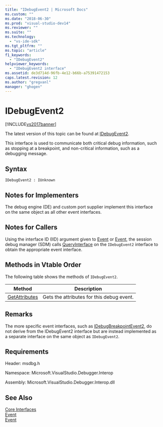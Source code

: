 ```yaml
---
title: "IDebugEvent2 | Microsoft Docs"
ms.custom: ""
ms.date: "2018-06-30"
ms.prod: "visual-studio-dev14"
ms.reviewer: ""
ms.suite: ""
ms.technology: 
  - "vs-ide-sdk"
ms.tgt_pltfrm: ""
ms.topic: "article"
f1_keywords: 
  - "IDebugEvent2"
helpviewer_keywords: 
  - "IDebugEvent2 interface"
ms.assetid: de3d714d-96fb-4e12-b66b-a75391472153
caps.latest.revision: 12
ms.author: "gregvanl"
manager: "ghogen"
---
```

# IDebugEvent2
[!INCLUDE[vs2017banner](../../../includes/vs2017banner.md)]

The latest version of this topic can be found at [IDebugEvent2](https://docs.microsoft.com/visualstudio/extensibility/debugger/reference/idebugevent2).  
  
This interface is used to communicate both critical debug information, such as stopping at a breakpoint, and non-critical information, such as a debugging message.  
  
## Syntax  
  
```  
IDebugEvent2 : IUnknown  
```  
  
## Notes for Implementers  
 The debug engine (DE) and custom port supplier implement this interface on the same object as all other event interfaces.  
  
## Notes for Callers  
 Using the interface ID (IID) argument given to [Event](../../../extensibility/debugger/reference/idebugeventcallback2-event.md) or [Event](../../../extensibility/debugger/reference/idebugportevents2-event.md), the session debug manager (SDM) calls [QueryInterface](../Topic/QueryInterface.md) on the `IDebugEvent2` interface to obtain the appropriate event interface.  
  
## Methods in Vtable Order  
 The following table shows the methods of `IDebugEvent2`.  
  
|Method|Description|  
|------------|-----------------|  
|[GetAttributes](../../../extensibility/debugger/reference/idebugevent2-getattributes.md)|Gets the attributes for this debug event.|  
  
## Remarks  
 The more specific event interfaces, such as [IDebugBreakpointEvent2](../../../extensibility/debugger/reference/idebugbreakpointevent2.md), do not derive from the IDebugEvent2 interface but are instead implemented as a separate interface on the same object as `IDebugEvent2`.  
  
## Requirements  
 Header: msdbg.h  
  
 Namespace: Microsoft.VisualStudio.Debugger.Interop  
  
 Assembly: Microsoft.VisualStudio.Debugger.Interop.dll  
  
## See Also  
 [Core Interfaces](../../../extensibility/debugger/reference/core-interfaces.md)   
 [Event](../../../extensibility/debugger/reference/idebugportevents2-event.md)   
 [Event](../../../extensibility/debugger/reference/idebugeventcallback2-event.md)

